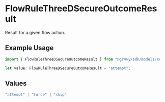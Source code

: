 # FlowRuleThreeDSecureOutcomeResult

Result for a given flow action.

## Example Usage

```typescript
import { FlowRuleThreeDSecureOutcomeResult } from "@gr4vy/sdk/models/components";

let value: FlowRuleThreeDSecureOutcomeResult = "attempt";
```

## Values

```typescript
"attempt" | "force" | "skip"
```